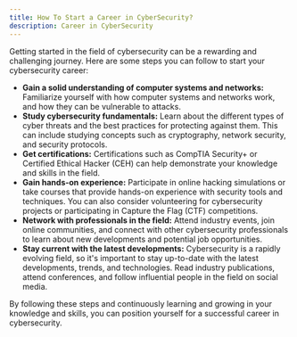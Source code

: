 ```yaml
---
title: How To Start a Career in CyberSecurity?
description: Career in CyberSecurity
---
```


Getting started in the field of cybersecurity can be a rewarding and challenging journey. 
Here are some steps you can follow to start your cybersecurity career:
- **Gain a solid understanding of computer systems and networks:** Familiarize yourself with how computer systems and networks work, and how they can be vulnerable to attacks.
- **Study cybersecurity fundamentals:** Learn about the different types of cyber threats and the best practices for protecting against them. This can include studying concepts such as cryptography, network security, and security protocols.
- **Get certifications:** Certifications such as CompTIA Security+ or Certified Ethical Hacker (CEH) can help demonstrate your knowledge and skills in the field.
- **Gain hands-on experience:** Participate in online hacking simulations or take courses that provide hands-on experience with security tools and techniques. You can also consider volunteering for cybersecurity projects or participating in Capture the Flag (CTF) competitions.
- **Network with professionals in the field:** Attend industry events, join online communities, and connect with other cybersecurity professionals to learn about new developments and potential job opportunities.
- **Stay current with the latest developments:** Cybersecurity is a rapidly evolving field, so it's important to stay up-to-date with the latest developments, trends, and technologies. Read industry publications, attend conferences, and follow influential people in the field on social media.

By following these steps and continuously learning and growing in your knowledge and skills, you can position yourself for a successful career in cybersecurity.